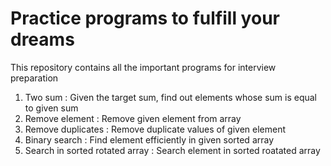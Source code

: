 # Practice programs to fulfill your dreams

This repository contains all the important programs for interview preparation 
1. Two sum : Given the target sum, find out elements whose sum is equal to given sum 
2. Remove element : Remove given element from array 
3. Remove duplicates : Remove duplicate values of given element 
4. Binary search : Find element efficiently in given sorted array
5. Search in sorted rotated array : Search element in sorted roatated array
